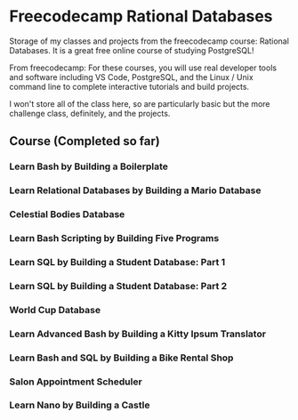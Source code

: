 # Freecodecamp Rational Databases

Storage of my classes and projects from the freecodecamp course: Rational Databases. It is a great free online course of studying PostgreSQL! 

From freecodecamp:
For these courses, you will use real developer tools and software including VS Code, PostgreSQL, and the Linux / Unix command line to complete interactive tutorials and build projects.

I won't store all of the class here, so are particularly basic but the more challenge class, definitely, and the projects.

## Course (Completed so far)
### Learn Bash by Building a Boilerplate
### Learn Relational Databases by Building a Mario Database
### Celestial Bodies Database
### Learn Bash Scripting by Building Five Programs
### Learn SQL by Building a Student Database: Part 1
### Learn SQL by Building a Student Database: Part 2
### World Cup Database
### Learn Advanced Bash by Building a Kitty Ipsum Translator
### Learn Bash and SQL by Building a Bike Rental Shop
### Salon Appointment Scheduler
### Learn Nano by Building a Castle
